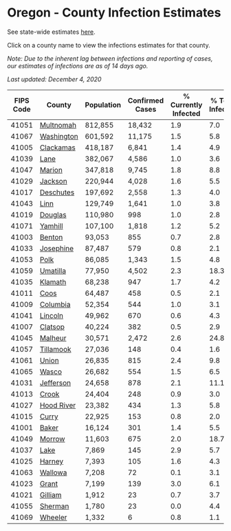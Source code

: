 # Oregon - County Infection Estimates

See state-wide estimates [here](/infections/us-or).

Click on a county name to view the infections estimates for that county.

*Note: Due to the inherent lag between infections and reporting of cases, our estimates of infections are as of 14 days ago.*

*Last updated: December 4, 2020*

|   FIPS Code |                   County |   Population |   Confirmed Cases |   % Currently Infected |   % Total Infected |
|-------------|--------------------------|--------------|-------------------|------------------------|--------------------|
|       41051 |   [Multnomah](multnomah) |      812,855 |            18,432 |                    1.9 |                7.0 |
|       41067 | [Washington](washington) |      601,592 |            11,175 |                    1.5 |                5.8 |
|       41005 |   [Clackamas](clackamas) |      418,187 |             6,841 |                    1.4 |                4.9 |
|       41039 |             [Lane](lane) |      382,067 |             4,586 |                    1.0 |                3.6 |
|       41047 |         [Marion](marion) |      347,818 |             9,745 |                    1.8 |                8.8 |
|       41029 |       [Jackson](jackson) |      220,944 |             4,028 |                    1.6 |                5.5 |
|       41017 |   [Deschutes](deschutes) |      197,692 |             2,558 |                    1.3 |                4.0 |
|       41043 |             [Linn](linn) |      129,749 |             1,641 |                    1.0 |                3.8 |
|       41019 |       [Douglas](douglas) |      110,980 |               998 |                    1.0 |                2.8 |
|       41071 |       [Yamhill](yamhill) |      107,100 |             1,818 |                    1.2 |                5.2 |
|       41003 |         [Benton](benton) |       93,053 |               855 |                    0.7 |                2.8 |
|       41033 |   [Josephine](josephine) |       87,487 |               579 |                    0.8 |                2.1 |
|       41053 |             [Polk](polk) |       86,085 |             1,343 |                    1.5 |                4.8 |
|       41059 |     [Umatilla](umatilla) |       77,950 |             4,502 |                    2.3 |               18.3 |
|       41035 |       [Klamath](klamath) |       68,238 |               947 |                    1.7 |                4.2 |
|       41011 |             [Coos](coos) |       64,487 |               458 |                    0.5 |                2.1 |
|       41009 |     [Columbia](columbia) |       52,354 |               544 |                    1.0 |                3.1 |
|       41041 |       [Lincoln](lincoln) |       49,962 |               670 |                    0.6 |                4.3 |
|       41007 |       [Clatsop](clatsop) |       40,224 |               382 |                    0.5 |                2.9 |
|       41045 |       [Malheur](malheur) |       30,571 |             2,472 |                    2.6 |               24.8 |
|       41057 |   [Tillamook](tillamook) |       27,036 |               148 |                    0.4 |                1.6 |
|       41061 |           [Union](union) |       26,835 |               815 |                    2.4 |                9.8 |
|       41065 |           [Wasco](wasco) |       26,682 |               554 |                    1.5 |                6.5 |
|       41031 |   [Jefferson](jefferson) |       24,658 |               878 |                    2.1 |               11.1 |
|       41013 |           [Crook](crook) |       24,404 |               248 |                    0.9 |                3.0 |
|       41027 | [Hood River](hood-river) |       23,382 |               434 |                    1.3 |                5.8 |
|       41015 |           [Curry](curry) |       22,925 |               153 |                    0.8 |                2.0 |
|       41001 |           [Baker](baker) |       16,124 |               301 |                    1.4 |                5.5 |
|       41049 |         [Morrow](morrow) |       11,603 |               675 |                    2.0 |               18.7 |
|       41037 |             [Lake](lake) |        7,869 |               145 |                    2.9 |                5.7 |
|       41025 |         [Harney](harney) |        7,393 |               105 |                    1.6 |                4.3 |
|       41063 |       [Wallowa](wallowa) |        7,208 |                72 |                    0.1 |                3.1 |
|       41023 |           [Grant](grant) |        7,199 |               139 |                    3.0 |                6.1 |
|       41021 |       [Gilliam](gilliam) |        1,912 |                23 |                    0.7 |                3.7 |
|       41055 |       [Sherman](sherman) |        1,780 |                23 |                    0.0 |                4.4 |
|       41069 |       [Wheeler](wheeler) |        1,332 |                 6 |                    0.8 |                1.1 |
